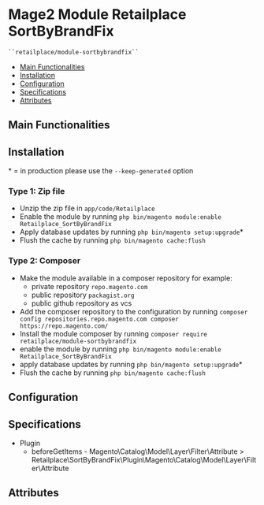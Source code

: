 # Mage2 Module Retailplace SortByBrandFix

    ``retailplace/module-sortbybrandfix``

 - [Main Functionalities](#markdown-header-main-functionalities)
 - [Installation](#markdown-header-installation)
 - [Configuration](#markdown-header-configuration)
 - [Specifications](#markdown-header-specifications)
 - [Attributes](#markdown-header-attributes)


## Main Functionalities


## Installation
\* = in production please use the `--keep-generated` option

### Type 1: Zip file

 - Unzip the zip file in `app/code/Retailplace`
 - Enable the module by running `php bin/magento module:enable Retailplace_SortByBrandFix`
 - Apply database updates by running `php bin/magento setup:upgrade`\*
 - Flush the cache by running `php bin/magento cache:flush`

### Type 2: Composer

 - Make the module available in a composer repository for example:
    - private repository `repo.magento.com`
    - public repository `packagist.org`
    - public github repository as vcs
 - Add the composer repository to the configuration by running `composer config repositories.repo.magento.com composer https://repo.magento.com/`
 - Install the module composer by running `composer require retailplace/module-sortbybrandfix`
 - enable the module by running `php bin/magento module:enable Retailplace_SortByBrandFix`
 - apply database updates by running `php bin/magento setup:upgrade`\*
 - Flush the cache by running `php bin/magento cache:flush`


## Configuration




## Specifications

 - Plugin
	- beforeGetItems - Magento\Catalog\Model\Layer\Filter\Attribute > Retailplace\SortByBrandFix\Plugin\Magento\Catalog\Model\Layer\Filter\Attribute


## Attributes



